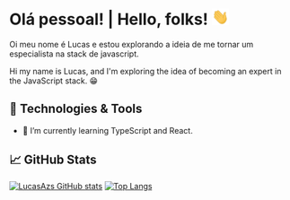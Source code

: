 # Olá pessoal! | Hello, folks! <img src="https://raw.githubusercontent.com/lucasAzS/lucasAzs/main/wave.gif?token=ANFIABFRGRT2XKTP6IPAMDTALTK4G" width="30px">

Oi meu nome é Lucas e estou explorando a ideia de me tornar um especialista na stack de javascript.

Hi my name is Lucas, and I'm exploring the idea of becoming an expert in the JavaScript stack. &#128513; 



## 🔧 Technologies & Tools
- 🌱 I’m currently learning TypeScript and React.

## &#x1f4c8; GitHub Stats
[![LucasAzs GitHub stats](https://github-readme-stats.vercel.app/api?username=lucasAzs&show_icons=true&theme=dark)](https://github.com/anuraghazra/github-readme-stats)
[![Top Langs](https://github-readme-stats.vercel.app/api/top-langs/?username=lucasAzs&layout=compact)](https://github.com/anuraghazra/github-readme-stats)
